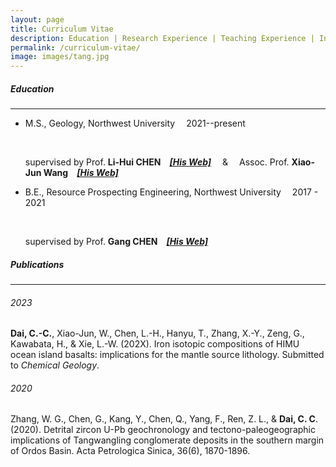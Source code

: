 ```yaml
---
layout: page
title: Curriculum Vitae
description: Education | Research Experience | Teaching Experience | Invited Talks | Research Award | Publications
permalink: /curriculum-vitae/
image: images/tang.jpg
---
```


##### <a name="education"></a>Education

---

- M.S., Geology, Northwest University &emsp;<span class="date">2021--present </span>

  <br>

  supervised by Prof. **Li-Hui CHEN**&emsp;[<em>**[His Web]**</em>](http://www.rockingmantle.com/en/col.jsp?id=170) &emsp;&amp; &emsp;Assoc. Prof. **Xiao-Jun Wang**&emsp;[<em>**[His Web]**</em>](http://www.rockingmantle.com/en/col.jsp?id=174)

- B.E., Resource Prospecting Engineering, Northwest University &emsp;<span class="date">2017 - 2021</span>
  
  <br>
  
  supervised by Prof. **Gang CHEN**&emsp;[<em>**[His Web]**</em>](http://geology.nwu.edu.cn/article/teacher/id/71.html)

##### <a name="publications"></a>Publications

---

###### <a name="publications-2020"></a>2023

**Dai, C.-C.**, Xiao-Jun, W., Chen, L.-H., Hanyu, T., Zhang, X.-Y., Zeng, G., Kawabata, H., & Xie, L.-W. (202X). Iron isotopic compositions of HIMU ocean island basalts: implications for the mantle source lithology. Submitted to *Chemical Geology*. 	



###### <a name="publications-2020"></a>2020

Zhang, W. G., Chen, G., Kang, Y., Chen, Q., Yang, F., Ren, Z. L., & **Dai, C. C**. (2020). Detrital zircon U-Pb geochronology and tectono-paleogeographic implications of Tangwangling conglomerate deposits in the southern margin of Ordos Basin. Acta Petrologica Sinica, 36(6), 1870-1896.
